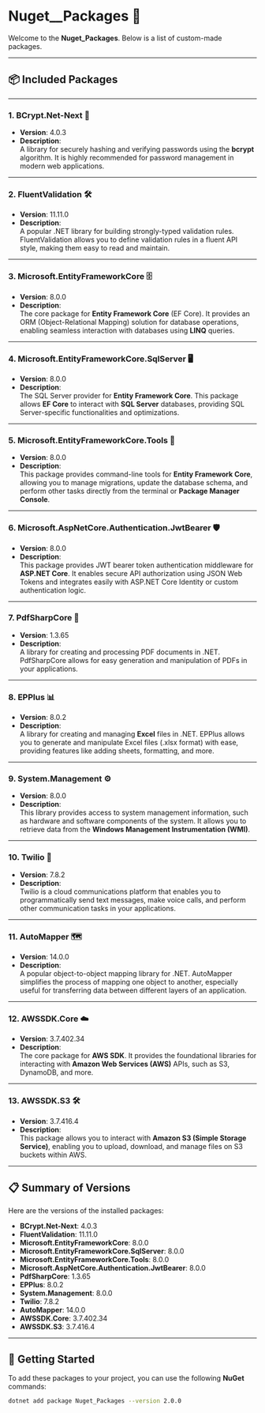 # Nuget__Packages 🚀  

Welcome to the **Nuget_Packages**. Below is a list of custom-made packages.

---

## 📦 Included Packages

---

### 1. **BCrypt.Net-Next** 🔐  
   - **Version**: 4.0.3  
   - **Description**:  
     A library for securely hashing and verifying passwords using the **bcrypt** algorithm. It is highly recommended for password management in modern web applications.

---

### 2. **FluentValidation** 🛠️  
   - **Version**: 11.11.0  
   - **Description**:  
     A popular .NET library for building strongly-typed validation rules. FluentValidation allows you to define validation rules in a fluent API style, making them easy to read and maintain.

---

### 3. **Microsoft.EntityFrameworkCore** 🗄️  
   - **Version**: 8.0.0  
   - **Description**:  
     The core package for **Entity Framework Core** (EF Core). It provides an ORM (Object-Relational Mapping) solution for database operations, enabling seamless interaction with databases using **LINQ** queries.

---

### 4. **Microsoft.EntityFrameworkCore.SqlServer** 🖥️  
   - **Version**: 8.0.0  
   - **Description**:  
     The SQL Server provider for **Entity Framework Core**. This package allows **EF Core** to interact with **SQL Server** databases, providing SQL Server-specific functionalities and optimizations.

---

### 5. **Microsoft.EntityFrameworkCore.Tools** 🔧  
   - **Version**: 8.0.0  
   - **Description**:  
     This package provides command-line tools for **Entity Framework Core**, allowing you to manage migrations, update the database schema, and perform other tasks directly from the terminal or **Package Manager Console**.

---

### 6. **Microsoft.AspNetCore.Authentication.JwtBearer** 🛡️  
   - **Version**: 8.0.0  
   - **Description**:  
     This package provides JWT bearer token authentication middleware for **ASP.NET Core**. It enables secure API authorization using JSON Web Tokens and integrates easily with ASP.NET Core Identity or custom authentication logic.

---

### 7. **PdfSharpCore** 📄  
   - **Version**: 1.3.65  
   - **Description**:  
     A library for creating and processing PDF documents in .NET. PdfSharpCore allows for easy generation and manipulation of PDFs in your applications.

---

### 8. **EPPlus** 📊  
   - **Version**: 8.0.2  
   - **Description**:  
     A library for creating and managing **Excel** files in .NET. EPPlus allows you to generate and manipulate Excel files (.xlsx format) with ease, providing features like adding sheets, formatting, and more.

---

### 9. **System.Management** ⚙️  
   - **Version**: 8.0.0  
   - **Description**:  
     This library provides access to system management information, such as hardware and software components of the system. It allows you to retrieve data from the **Windows Management Instrumentation (WMI)**.

---

### 10. **Twilio** 📱  
   - **Version**: 7.8.2  
   - **Description**:  
     Twilio is a cloud communications platform that enables you to programmatically send text messages, make voice calls, and perform other communication tasks in your applications.

---

### 11. **AutoMapper** 🗺️  
   - **Version**: 14.0.0  
   - **Description**:  
     A popular object-to-object mapping library for .NET. AutoMapper simplifies the process of mapping one object to another, especially useful for transferring data between different layers of an application.

---

### 12. **AWSSDK.Core** ☁️  
   - **Version**: 3.7.402.34  
   - **Description**:  
     The core package for **AWS SDK**. It provides the foundational libraries for interacting with **Amazon Web Services (AWS)** APIs, such as S3, DynamoDB, and more.

---

### 13. **AWSSDK.S3** 🛠️  
   - **Version**: 3.7.416.4  
   - **Description**:  
     This package allows you to interact with **Amazon S3 (Simple Storage Service)**, enabling you to upload, download, and manage files on S3 buckets within AWS.

---

## 📋 Summary of Versions

Here are the versions of the installed packages:

- **BCrypt.Net-Next**: 4.0.3  
- **FluentValidation**: 11.11.0  
- **Microsoft.EntityFrameworkCore**: 8.0.0  
- **Microsoft.EntityFrameworkCore.SqlServer**: 8.0.0  
- **Microsoft.EntityFrameworkCore.Tools**: 8.0.0  
- **Microsoft.AspNetCore.Authentication.JwtBearer**: 8.0.0  
- **PdfSharpCore**: 1.3.65  
- **EPPlus**: 8.0.2  
- **System.Management**: 8.0.0  
- **Twilio**: 7.8.2  
- **AutoMapper**: 14.0.0  
- **AWSSDK.Core**: 3.7.402.34  
- **AWSSDK.S3**: 3.7.416.4  

---

## 🚀 Getting Started

To add these packages to your project, you can use the following **NuGet** commands:

```bash
dotnet add package Nuget_Packages --version 2.0.0
